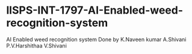 # llSPS-INT-1797-AI-Enabled-weed-recognition-system
AI Enabled weed recognition system
Done by
  K.Naveen kumar
  A.Shivani
  P.V.Harshithaa
  V.Shivani
